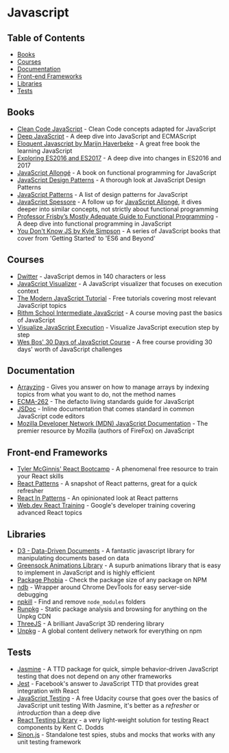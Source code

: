 # Javascript

## Table of Contents

- [Books](#books)
- [Courses](#courses)
- [Documentation](#documentation)
- [Front-end Frameworks](#front-end-frameworks)
- [Libraries](#libraries)
- [Tests](#tests)

## Books

- [Clean Code JavaScript](https://github.com/ryanmcdermott/clean-code-javascript) - Clean Code concepts adapted for JavaScript
- [Deep JavaScript](https://exploringjs.com/deep-js/toc.html) - A deep dive into JavaScript and ECMAScript
- [Eloquent Javascript by Marijn Haverbeke](https://github.com/marijnh/Eloquent-JavaScript) - A great free book the learning JavaScript
- [Exploring ES2016 and ES2017](http://exploringjs.com/es2016-es2017/) - A deep dive into changes in ES2016 and 2017
- [JavaScript Allongé](https://leanpub.com/javascriptallongesix) - A book on functional programming for JavaScript
- [JavaScript Design Patterns](https://addyosmani.com/resources/essentialjsdesignpatterns/book/) - A thorough look at JavaScript Design Patterns
- [JavaScript Patterns](http://shichuan.github.io/javascript-patterns/) - A list of design patterns for JavaScript
- [JavaScript Spessore](https://github.com/raganwald/javascript-spessore) - A follow up for [JavaScript Allongé](https://leanpub.com/javascriptallongesix), it dives deeper into similar concepts, not strictly about functional programming
- [Professor Frisby’s Mostly Adequate Guide to Functional Programming](https://github.com/MostlyAdequate/mostly-adequate-guide) - A deep dive into functional programming in JavaScript
- [You Don't Know JS by Kyle Simpson](https://github.com/getify/You-Dont-Know-JS) - A series of JavaScript books that cover from 'Getting Started' to 'ES6 and Beyond'

## Courses

- [Dwitter](https://www.dwitter.net/) - JavaScript demos in 140 characters or less
- [JavaScript Visualizer](https://tylermcginnis.com/javascript-visualizer/) - A JavaScript visualizer that focuses on execution context
- [The Modern JavaScript Tutorial](https://javascript.info/) - Free tutorials covering most relevant JavaScript topics
- [Rithm School Intermediate JavaScript](https://www.rithmschool.com/courses/intermediate-javascript) - A course moving past the basics of JavaScript
- [Visualize JavaScript Execution](http://pythontutor.com/visualize.html) - Visualize JavaScript execution step by step
- [Wes Bos' 30 Days of JavaScript Course](https://javascript30.com/) - A free course providing 30 days' worth of JavaScript challenges

## Documentation

- [Arrayzing](https://gist.github.com/ourmaninamsterdam/1be9a5590c9cf4a0ab42#user-content-create-an-array) - Gives you answer on how to manage arrays by indexing topics from what you want to do, not the method names
- [ECMA-262](https://tc39.github.io/ecma262/) - The defacto living standards guide for JavaScript
- [JSDoc](http://usejsdoc.org/) - Inline documentation that comes standard in common JavaScript code editors
- [Mozilla Developer Network (MDN) JavaScript Documentation](https://developer.mozilla.org/en-US/) - The premier resource by Mozilla (authors of FireFox) on JavaScript

## Front-end Frameworks

- [Tyler McGinnis' React Bootcamp](https://tylermcginnis.com/free-react-bootcamp/) - A phenomenal free resource to train your React skills
- [React Patterns](https://reactpatterns.com/) - A snapshot of React patterns, great for a quick refresher
- [React In Patterns](https://github.com/krasimir/react-in-patterns) - An opinionated look at React patterns
- [Web.dev React Training](https://web.dev/react) - Google's developer training covering advanced React topics

## Libraries

- [D3 - Data-Driven Documents](https://d3js.org/) - A fantastic javascript library for manipulating documents based on data
- [Greensock Animations Library](https://greensock.com/) - A supurb animations library that is easy to implement in JavaScript and is highly efficient
- [Package Phobia](https://packagephobia.now.sh/) - Check the package size of any package on NPM
- [ndb](https://github.com/GoogleChromeLabs/ndb) - Wrapper around Chrome DevTools for easy server-side debugging
- [npkill](https://npkill.js.org/) - Find and remove `node_modules` folders
- [Runpkg](https://runpkg.com/) - Static package analysis and browsing for anything on the Unpkg CDN
- [ThreeJS](https://threejs.org/) - A brilliant JavaScript 3D rendering library
- [Unpkg](https://unpkg.com/) - A global content delivery network for everything on npm

## Tests

- [Jasmine](https://jasmine.github.io/index.html) - A TTD package for quick, simple behavior-driven JavaScript testing that does not depend on any other frameworks
- [Jest](https://jestjs.io/) - Facebook's answer to JavaScript TTD that provides great integration with React
- [JavaScript Testing](https://www.udacity.com/course/javascript-testing--ud549) - A free Udacity course that goes over the basics of JavaScript unit testing With Jasmine, it's better as a _refresher_ or _introduction_ than a deep dive
- [React Testing Library](https://github.com/kentcdodds/react-testing-library) - a very light-weight solution for testing React components by Kent C. Dodds
- [Sinon.js](https://sinonjs.org/) - Standalone test spies, stubs and mocks that works with any unit testing framework
